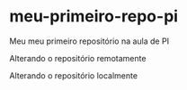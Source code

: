 # meu-primeiro-repo-pi
Meu meu primeiro repositório na aula de PI

Alterando o repositório remotamente

Alterando o repositório localmente
